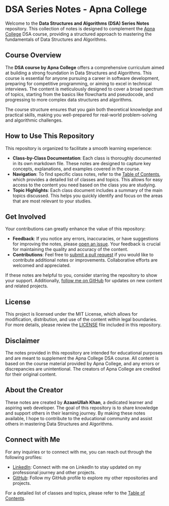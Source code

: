 # DSA Series Notes - Apna College

Welcome to the **Data Structures and Algorithms (DSA) Series Notes** repository. This collection of notes is designed to complement the [Apna College](https://www.youtube.com/@ApnaCollegeOfficial) DSA course, providing a structured approach to mastering the fundamentals of Data Structures and Algorithms.

## Course Overview

The **DSA course by Apna College** offers a comprehensive curriculum aimed at building a strong foundation in Data Structures and Algorithms. This course is essential for anyone pursuing a career in software development, preparing for competitive programming, or aiming to excel in technical interviews. The content is meticulously designed to cover a broad spectrum of topics, starting from the basics like flowcharts and pseudocode, and progressing to more complex data structures and algorithms.

The course structure ensures that you gain both theoretical knowledge and practical skills, making you well-prepared for real-world problem-solving and algorithmic challenges.

## How to Use This Repository

This repository is organized to facilitate a smooth learning experience:

- **Class-by-Class Documentation**: Each class is thoroughly documented in its own markdown file. These notes are designed to capture key concepts, explanations, and examples covered in the course.
- **Navigation**: To find specific class notes, refer to the [Table of Contents](Table.md), which provides a detailed list of classes and topics. This allows for easy access to the content you need based on the class you are studying.
- **Topic Highlights**: Each class document includes a summary of the main topics discussed. This helps you quickly identify and focus on the areas that are most relevant to your studies.

## Get Involved

Your contributions can greatly enhance the value of this repository:

- **Feedback**: If you notice any errors, inaccuracies, or have suggestions for improving the notes, please [open an issue](https://github.com/AzaanUllah-Khan/AC-DSA-Series-Notes/issues). Your feedback is crucial for maintaining the quality and accuracy of the content.
- **Contributions**: Feel free to [submit a pull request](https://github.com/AzaanUllah-Khan/AC-DSA-Series-Notes/pulls) if you would like to contribute additional notes or improvements. Collaborative efforts are welcomed and appreciated.

If these notes are helpful to you, consider starring the repository to show your support. Additionally, [follow me on GitHub](https://github.com/AzaanUllah-Khan) for updates on new content and related projects.

## License

This project is licensed under the MIT License, which allows for modification, distribution, and use of the content within legal boundaries. For more details, please review the [LICENSE](LICENSE) file included in this repository.

## Disclaimer

The notes provided in this repository are intended for educational purposes and are meant to supplement the Apna College DSA course. All content is based on the course material provided by Apna College, and any errors or discrepancies are unintentional. The creators of Apna College are credited for their original content.

## About the Creator

These notes are created by **AzaanUllah Khan**, a dedicated learner and aspiring web developer. The goal of this repository is to share knowledge and support others in their learning journey. By making these notes available, I hope to contribute to the educational community and assist others in mastering Data Structures and Algorithms.

## Connect with Me

For any inquiries or to connect with me, you can reach out through the following profiles:

- [LinkedIn](https://www.linkedin.com/in/azaanullahkhan): Connect with me on LinkedIn to stay updated on my professional journey and other projects.
- [GitHub](https://github.com/AzaanUllah-Khan): Follow my GitHub profile to explore my other repositories and projects.

For a detailed list of classes and topics, please refer to the [Table of Contents](Table.md).
